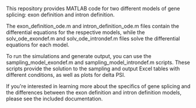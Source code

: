 

This repository provides MATLAB code for two different models of gene splicing: exon definition and intron definition.

The exon_definition_ode.m and intron_definition_ode.m files contain the differential equations for the respective models, while the solv_ode_exondef.m and solv_ode_introndef.m files solve the differential equations for each model.

To run the simulations and generate output, you can use the sampling_model_exondef.m and sampling_model_introndef.m scripts. These scripts provide the solution to the sampling and output Excel tables with different conditions, as well as plots for delta PSI.

If you're interested in learning more about the specifics of gene splicing and the differences between the exon definition and intron definition models, please see the included documentation.
 
